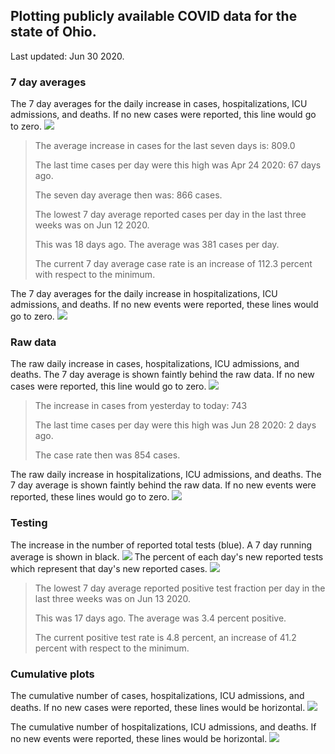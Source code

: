## Plotting publicly available COVID data for the state of Ohio. 

Last updated: Jun 30 2020. 

### 7 day averages
The 7 day averages for the daily increase in cases, hospitalizations, ICU admissions, and deaths. If no new cases were reported, this line would go to zero.
![](7dayaverage_cases.png)

>The average increase in cases for the last seven days is: 809.0
>
>The last time cases per day were this high was Apr 24 2020: 67 days ago.
>
>The seven day average then was: 866 cases.
>
>
>The lowest 7 day average reported cases per day in the last three weeks was on Jun 12 2020.
>
>This was 18 days ago. The average was 381 cases per day.
>
>The current 7 day average case rate is an increase of 112.3 percent with respect to the minimum.

The 7 day averages for the daily increase in hospitalizations, ICU admissions, and deaths. If no new events were reported, these lines would go to zero.
![](7dayaverage_hospital.png)

### Raw data
The raw daily increase in cases, hospitalizations, ICU admissions, and deaths. The 7 day average is shown faintly behind the raw data. If no new cases were reported, this line would go to zero.
![](DailyCases.png)

>The increase in cases from yesterday to today: 743 
>
>The last time cases per day were this high was Jun 28 2020: 2 days ago. 
>
>The case rate then was 854 cases.

The raw daily increase in hospitalizations, ICU admissions, and deaths. The 7 day average is shown faintly behind the raw data. If no new events were reported, these lines would go to zero.
![](DailyHospitalizations.png)

### Testing
The increase in the number of reported total tests (blue). A 7 day running average is shown in black.
![](DailyTests.png)
The percent of each day's new reported tests which represent that day's new reported cases.
![](percentpositive_tests.png)

>The lowest 7 day average reported positive test fraction per day in the last three weeks was on Jun 13 2020.
>
>This was 17 days ago. The average was 3.4 percent positive. 
>
>The current positive test rate is 4.8 percent, an increase of 41.2 percent with respect to the minimum. 

### Cumulative plots
The cumulative number of cases, hospitalizations, ICU admissions, and deaths. If no new cases were reported, these lines would be horizontal.
![](Cases.png)

The cumulative number of hospitalizations, ICU admissions, and deaths. If no new events were reported, these lines would be horizontal.
![](Hospitalizations.png)
